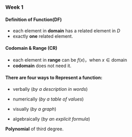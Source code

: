 ### Week 1

#### Definition of Function(DF)

- each element in **domain** has a related element in $D$
- exactly **one** related element.

#### Codomain & Range (CR)

- each element in **range** can be $f(x)$，when $x \in \text{domain}$
- **codomain** does not need it. 


#### There are four ways to Represent a function:

- verbally (*by a description in words*) 

- numerically (*by a table of values*) 

- visually (*by a graph*) 

- algebraically (*by an explicit formula*)



**Polynomial** of third degree.







